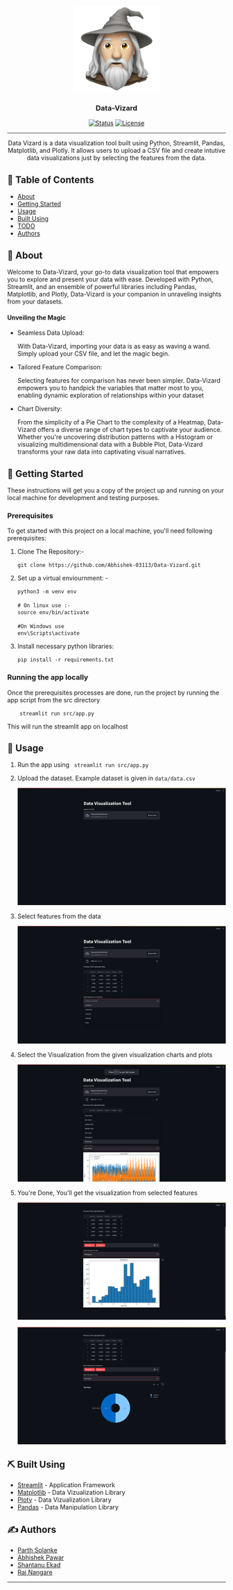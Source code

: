 <p align="center">
  <a href="" rel="noopener">
 <img width=200px height=200px src="static/Vizard.png" alt="Project logo"></a>
</p>

<h3 align="center">Data-Vizard</h3>

<div align="center">

[![Status](https://img.shields.io/badge/status-active-success.svg)]()
[![License](https://img.shields.io/badge/license-MIT-blue.svg)](/LICENSE)

</div>

---

<p align="center"> Data Vizard is a data visualization tool built using Python, Streamlit, Pandas, Matplotlib, and Plotly. It allows users to upload a CSV file and create intutive data visualizations just by selecting the features from the data.
    <br> 
</p>

## 📝 Table of Contents

- [About](#about)
- [Getting Started](#getting_started)
- [Usage](#usage)
- [Built Using](#built_using)
- [TODO](../TODO.md)
- [Authors](#authors)

## 🧐 About <a name = "about"></a>
Welcome to Data-Vizard, your go-to data visualization tool that empowers you to explore and present your data with ease. Developed with Python, Streamlit, and an ensemble of powerful libraries including Pandas, Matplotlib, and Plotly, Data-Vizard is your companion in unraveling insights from your datasets.

#### Unveiling the Magic 
- Seamless Data Upload: 

    With Data-Vizard, importing your data is as easy as waving a wand. Simply upload your CSV file, and let the magic begin.

- Tailored Feature Comparison:

    Selecting features for comparison has never been simpler. Data-Vizard empowers you to handpick the variables that matter most to you, enabling dynamic exploration of relationships within your dataset

- Chart Diversity: 

    From the simplicity of a Pie Chart to the complexity of a Heatmap, Data-Vizard offers a diverse range of chart types to captivate your audience. Whether you're uncovering distribution patterns with a Histogram or visualizing multidimensional data with a Bubble Plot, Data-Vizard transforms your raw data into captivating visual narratives.


## 🏁 Getting Started <a name = "getting_started"></a>

These instructions will get you a copy of the project up and running on your local machine for development and testing purposes.

### Prerequisites

To get started with this project on a local machine, you'll need following prerequisites:
1. Clone The Repository:- 
    ```
    git clone https://github.com/Abhishek-03113/Data-Vizard.git
    ```

2. Set up a virtual enviournment: - 
    ```
    python3 -m venv env

    # On linux use :- 
    source env/bin/activate 
    
    #On Windows use
    env\Scripts\activate
    ```
3. Install necessary python libraries: 
    ```
    pip install -r requirements.txt 
    ```

### Running the app locally 

Once the prerequisites processes are done, run the project by running the app script from the src directory
```
    streamlit run src/app.py
```
This will run the streamlit app on localhost

## 🎈 Usage <a name="usage"></a>
1. Run the app using ``` streamlit run src/app.py```

2. Upload the dataset. Example dataset is given in ```data/data.csv``` 

    <img src="static/upload-dataset.png" alt="Project logo">

3. Select features from the data 

    <img src="static/select-featues.png" alt="Project logo">

4. Select the Visualization from the given visualization charts and plots 

    <img src="static/plot-select.png" alt="Project logo"></a>

5. You're Done, You'll get the visualization from selected features 

    <img src="static/histogram.png" alt="Project logo"></a>

    <img src="static/pie-chat.png" alt="Project logo"></a>


## ⛏️ Built Using <a name = "built_using"></a>

- [Streamlit](https://streamlit.io/) - Application Framework
- [Matplotlib](https://matplotlib.org/) - Data Vizualization Library
- [Ploty](https://plotly.com/) -  Data Vizualization Library
- [Pandas](https://pandas.pydata.org/) - Data Manipulation Library 

## ✍️ Authors <a name = "authors"></a>

- [Parth Solanke](https://github.com/parthsolanke) 
- [Abhishek Pawar](https://github.com/abhishek-03113) 
- [Shantanu Ekad ](https://github.com/ShantanuE7) 
- [Raj Nangare](https://github.com/RajNangare)

<hr>
